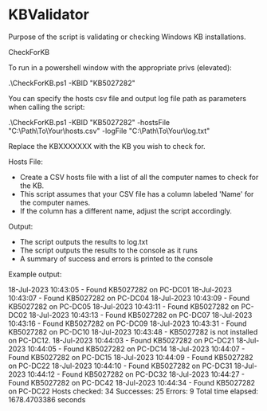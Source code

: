 # KBValidator

Purpose of the script is validating or checking Windows KB installations.

CheckForKB

To run in a powershell window with the appropriate privs (elevated):

.\CheckForKB.ps1 -KBID "KB5027282"

You can specify the hosts csv file and output log file path as parameters when calling the script:

.\CheckForKB.ps1 -KBID "KB5027282" -hostsFile "C:\Path\To\Your\hosts.csv" -logFile "C:\Path\To\Your\log.txt"

Replace the KBXXXXXXX with the KB you wish to check for.

Hosts File:

- Create a CSV hosts file with a list of all the computer names to check for the KB. 
- This script assumes that your CSV file has a column labeled 'Name' for the computer names. 
- If the column has a different name, adjust the script accordingly. 

Output:

- The script outputs the results to log.txt
- The script outputs the results to the console as it runs
- A summary of success and errors is printed to the console

Example output:

18-Jul-2023 10:43:05 - Found KB5027282 on PC-DC01
18-Jul-2023 10:43:07 - Found KB5027282 on PC-DC04
18-Jul-2023 10:43:09 - Found KB5027282 on PC-DC05
18-Jul-2023 10:43:11 - Found KB5027282 on PC-DC02
18-Jul-2023 10:43:13 - Found KB5027282 on PC-DC07
18-Jul-2023 10:43:16 - Found KB5027282 on PC-DC09
18-Jul-2023 10:43:31 - Found KB5027282 on PC-DC10
18-Jul-2023 10:43:48 - KB5027282 is not installed on PC-DC12.
18-Jul-2023 10:44:03 - Found KB5027282 on PC-DC21
18-Jul-2023 10:44:05 - Found KB5027282 on PC-DC14
18-Jul-2023 10:44:07 - Found KB5027282 on PC-DC15
18-Jul-2023 10:44:09 - Found KB5027282 on PC-DC22
18-Jul-2023 10:44:10 - Found KB5027282 on PC-DC31
18-Jul-2023 10:44:12 - Found KB5027282 on PC-DC32
18-Jul-2023 10:44:27 - Found KB5027282 on PC-DC42
18-Jul-2023 10:44:34 - Found KB5027282 on PC-DC22
Hosts checked: 34
Successes: 25
Errors: 9
Total time elapsed: 1678.4703386 seconds
